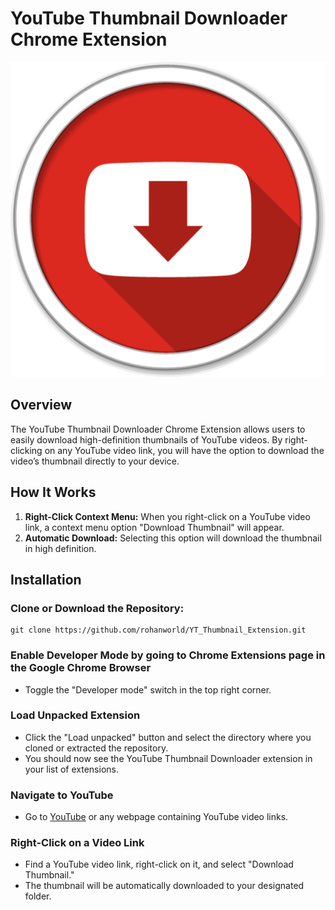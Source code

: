 # YouTube Thumbnail Downloader Chrome Extension

![Extension Icon](icon.png)

## Overview

The YouTube Thumbnail Downloader Chrome Extension allows users to easily download high-definition thumbnails of YouTube videos. 
By right-clicking on any YouTube video link, you will have the option to download the video’s thumbnail directly to your device.

## How It Works

1. **Right-Click Context Menu:** When you right-click on a YouTube video link, a context menu option "Download Thumbnail" will appear.
2. **Automatic Download:** Selecting this option will download the thumbnail in high definition.

## Installation

### **Clone or Download the Repository:**
   ```
   git clone https://github.com/rohanworld/YT_Thumbnail_Extension.git
   ```
### Enable Developer Mode by going to Chrome Extensions page in the Google Chrome Browser
- Toggle the "Developer mode" switch in the top right corner.

### Load Unpacked Extension
- Click the "Load unpacked" button and select the directory where you cloned or extracted the repository.
- You should now see the YouTube Thumbnail Downloader extension in your list of extensions.

### Navigate to YouTube
- Go to [YouTube](https://www.youtube.com) or any webpage containing YouTube video links.

### Right-Click on a Video Link

- Find a YouTube video link, right-click on it, and select "Download Thumbnail."
- The thumbnail will be automatically downloaded to your designated folder.

